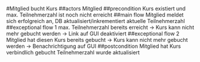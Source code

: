 #Mitglied bucht Kurs
##actors
Mitglied
##precondition
Kurs existiert und max. Teilnehmerzahl ist noch nicht erreicht
##main flow
Mitglied meldet sich erfolgreich an,
DB aktualisiert/inkrementiert aktuelle Teilnehmerzahl
##exceptional flow 1
max. Teilnehmerzahl bereits erreicht -> Kurs kann nicht mehr gebucht werden -> Link auf GUI deaktiviert
##exceptional flow 2
Mitglied hat diesen Kurs bereits gebucht -> Kurs kann nicht mehr gebucht werden -> Benachrichtigung auf GUI
##postcondition
Mitglied hat Kurs verbindlich gebucht
Teilnehmerzahl wurde aktualisiert